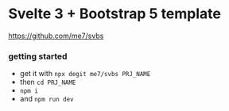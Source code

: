 # Svelte 3 + Bootstrap 5 template

https://github.com/me7/svbs

### getting started

- get it with `npx degit me7/svbs PRJ_NAME`
- then `cd PRJ_NAME` 
- `npm i`
- and `npm run dev`

